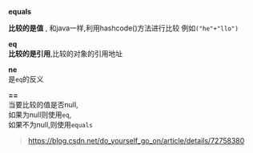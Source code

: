 
**equals**

**比较的是值**  , 和java一样,利用hashcode()方法进行比较
例如`("he"+"llo")`

**eq**   
**比较的是引用**,比较的对象的引用地址

**ne**  
是`eq`的反义

**==**   
当要比较的值是否null,   
如果为null则使用`eq`,   
如果不为null,则使用`equals`

> https://blog.csdn.net/do_yourself_go_on/article/details/72758380